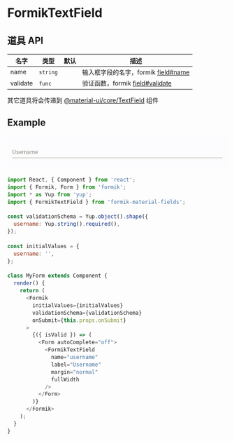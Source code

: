 # FormikTextField

## 道具 API

|名字|类型|默认|描述|
|---|---|---|---|
|name|`string`||输入框字段的名字，formik [field#name](https://jaredpalmer.com/formik/docs/api/field#name)|
|validate|`func`||验证函数，formik [field#validate](https://jaredpalmer.com/formik/docs/api/field#validate)|

其它道具将会传递到 [@material-ui/core/TextField](https://material-ui.com/api/text-field/) 组件

## Example

<p align="center">
  <img src="../../media/FormikTextField.gif" alt="FormikTextField" />
</p>

```js
import React, { Component } from 'react';
import { Formik, Form } from 'formik';
import * as Yup from 'yup';
import { FormikTextField } from 'formik-material-fields';

const validationSchema = Yup.object().shape({
  username: Yup.string().required(),
});

const initialValues = {
  username: '',
};

class MyForm extends Component {
  render() {
    return (
      <Formik
        initialValues={initialValues}
        validationSchema={validationSchema}
        onSubmit={this.props.onSubmit}
      >
        {({ isValid }) => (
          <Form autoComplete="off">
            <FormikTextField
              name="username"
              label="Username"
              margin="normal"
              fullWidth
            />
          </Form>
        )}
      </Formik>
    );
  }
}

```